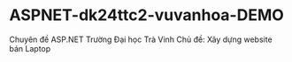 # ASPNET-dk24ttc2-vuvanhoa-DEMO
Chuyên đề ASP.NET Trường Đại học Trà Vinh
Chủ đề: Xây dựng website bán Laptop
